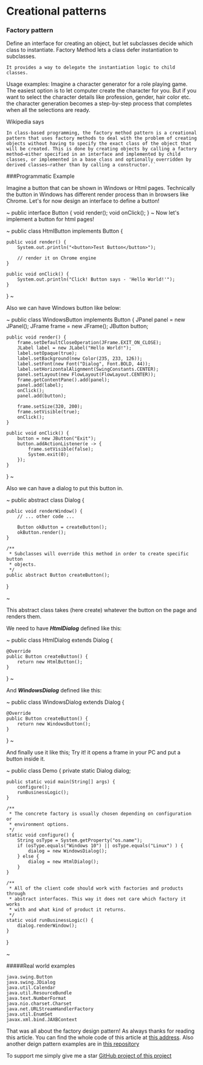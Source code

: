 # Creational  patterns
### Factory pattern

Define an interface for creating an object, but let subclasses decide which class to instantiate. Factory Method lets a class defer instantiation to subclasses.

```
It provides a way to delegate the instantiation logic to child classes.
```

Usage examples: Imagine a character generator for a role playing game. The easiest option is to let computer create the character for you. But if you want to select the character details like profession, gender, hair color etc. the character generation becomes a step-by-step process that completes when all the selections are ready.

Wikipedia says

```
In class-based programming, the factory method pattern is a creational pattern that uses factory methods to deal with the problem of creating objects without having to specify the exact class of the object that will be created. This is done by creating objects by calling a factory method—either specified in an interface and implemented by child classes, or implemented in a base class and optionally overridden by derived classes—rather than by calling a constructor.``
```

###Programmatic Example

Imagine a button that can be shown in Windows or Html pages. Technically the button in Windows has different render process than in browsers like Chrome.
Let's for now design an interface to define a button!

~
public interface Button {
    void render();
    void onClick();
}
~
Now let's implement a button for html pages!

~
public class HtmlButton implements Button {

    public void render() {
        System.out.println("<button>Test Button</button>");
        
        // render it on Chrome engine
    }

    public void onClick() {
        System.out.println("Click! Button says - 'Hello World!'");
    }
}
~

Also we can have Windows button like below:

~
public class WindowsButton implements Button {
    JPanel panel = new JPanel();
    JFrame frame = new JFrame();
    JButton button;

    public void render() {
        frame.setDefaultCloseOperation(JFrame.EXIT_ON_CLOSE);
        JLabel label = new JLabel("Hello World!");
        label.setOpaque(true);
        label.setBackground(new Color(235, 233, 126));
        label.setFont(new Font("Dialog", Font.BOLD, 44));
        label.setHorizontalAlignment(SwingConstants.CENTER);
        panel.setLayout(new FlowLayout(FlowLayout.CENTER));
        frame.getContentPane().add(panel);
        panel.add(label);
        onClick();
        panel.add(button);

        frame.setSize(320, 200);
        frame.setVisible(true);
        onClick();
    }

    public void onClick() {
        button = new JButton("Exit");
        button.addActionListener(e -> {
            frame.setVisible(false);
            System.exit(0);
        });
    }
}
~ 

Also we can have a dialog to put this button in.

~
public abstract class Dialog {

    public void renderWindow() {
        // ... other code ...

        Button okButton = createButton();
        okButton.render();
    }

    /**
     * Subclasses will override this method in order to create specific button
     * objects.
     */
    public abstract Button createButton();
}

~

This abstract class takes (here create) whatever the button on the page and renders them. 

We need to have ***HtmlDialog*** defined like this:

~
public class HtmlDialog extends Dialog {

    @Override
    public Button createButton() {
        return new HtmlButton();
    }
}
~

And ***WindowsDialog*** defined like this:

~
public class WindowsDialog extends Dialog {

    @Override
    public Button createButton() {
        return new WindowsButton();
    }
}
~

And finally use it like this; Try it! it opens a frame in your PC and put a button inside it.

~
public class Demo {
    private static Dialog dialog;

    public static void main(String[] args) {
        configure();
        runBusinessLogic();
    }

    /**
     * The concrete factory is usually chosen depending on configuration or
     * environment options.
     */
    static void configure() {
        String osType = System.getProperty("os.name");
        if (osType.equals("Windows 10") || osType.equals("Linux") ) {
            dialog = new WindowsDialog();
        } else {
            dialog = new HtmlDialog();
        }
    }

    /**
     * All of the client code should work with factories and products through
     * abstract interfaces. This way it does not care which factory it works
     * with and what kind of product it returns.
     */
    static void runBusinessLogic() {
        dialog.renderWindow();
    }
}

~ 

#####Real world examples
```
java.swing.Button
java.swing.JDialog
java.util.Calendar
java.util.ResourceBundle
java.text.NumberFormat
java.nio.charset.Charset
java.net.URLStreamHandlerFactory
java.util.EnumSet
javax.xml.bind.JAXBContext
```

That was all about the factory design pattern! As always thanks for reading this article.
You can find the whole code of this article at [this address](https://github.com/metao1/design-patterns/tree/master/src/main/java/com/metao/dp/factory).
Also another deign pattern examples are in [this repository](https://github.com/metao1)

To support me simply give me a star [GitHub project of this project](https://github.com/metao1/design-patterns)


